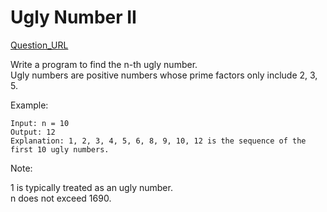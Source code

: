 # Ugly Number II

[Question_URL](https://leetcode.com/problems/ugly-number-ii/)

Write a program to find the n-th ugly number.  
Ugly numbers are positive numbers whose prime factors only include 2, 3, 5.

Example:

```
Input: n = 10
Output: 12
Explanation: 1, 2, 3, 4, 5, 6, 8, 9, 10, 12 is the sequence of the first 10 ugly numbers.
```

Note:

1 is typically treated as an ugly number.  
n does not exceed 1690.
